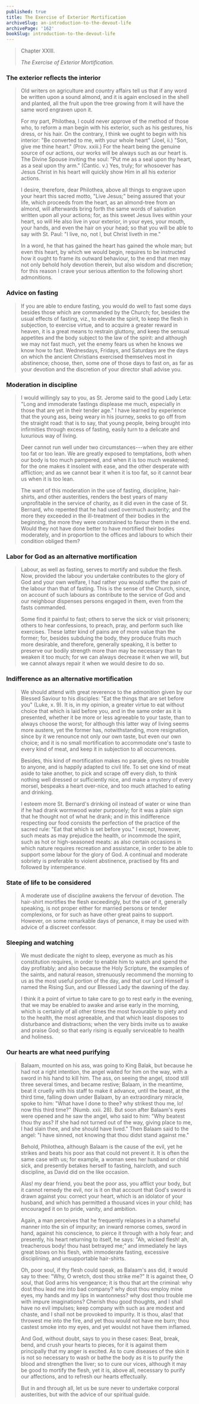 ```yaml
---
published: true
title: The Exercise of Exterior Mortification
archiveSlug: an-introduction-to-the-devout-life
archivePage: '162'
bookSlug: introduction-to-the-devout-life
---
```


> Chapter XXIII.
>
> *The Exercise of Exterior Mortification.*

### The exterior reflects the interior

> Old writers on agriculture and country affairs tell us that if any word be written upon a sound almond, and it is again enclosed in the shell and planted, all the fruit upon the tree growing from it will have the same word engraven upon it.
>
> For my part, Philothea, I could never approve of the method of those who, to reform a man begin with his exterior, such as his gestures, his dress, or his hair. On the contrary, I think we ought to begin with his interior: "Be converted to me, with your whole heart" (Joel, ii.) "Son, give me thine heart." (Prov. xxiii.) For the heart being the genuine source of our actions, our works will be always such as our heart is. The Divine Spouse inviting the soul: "Put me as a seal upon thy heart, as a seal upon thy arm." (Cantic. v.) Yes, truly; for whosoever has Jesus Christ in his heart will quickly show Him in all his exterior actions.
>
> I desire, therefore, dear Philothea, above all things to engrave upon your heart this sacred motto, "Live Jesus;" being assured that your life, which proceeds from the heart, as an almond-tree from an almond, will afterwards bring forth the same words of salvation written upon all your actions; for, as this sweet Jesus lives within your heart, so will He also live in your exterior, in your eyes, your mouth, your hands, and even the hair on your head; so that you will be able to say with St. Paul: "I live, no, not I, but Christ liveth in me."
>
> In a word, he that has gained the heart has gained the whole man; but even this heart, by which we would begin, requires to be instructed how it ought to frame its outward behaviour, to the end that men may not only behold holy devotion therein, but also wisdom and discretion; for this reason I crave your serious attention to the following short admonitions.

### Advice on fasting

> If you are able to endure fasting, you would do well to fast some days besides those which are commanded by the Church; for, besides the usual effects of fasting, viz., to elevate the spirit, to keep the flesh in subjection, to exercise virtue, and to acquire a greater reward in heaven, it is a great means to restrain gluttony, and keep the sensual appetites and the body subject to the law of the spirit: and although we may not fast much, yet the enemy fears us when he knows we know how to fast. Wednesdays, Fridays, and Saturdays are the days on which the ancient Christians exercised themselves most in abstinence; choose, then, some one of those days to fast on, as far as your devotion and the discretion of your director shall advise you.

### Moderation in discipline

> I would willingly say to you, as St. Jerome said to the good Lady Leta: "Long and immoderate fastings displease me much, especially in those that are yet in their tender age." I have learned by experience that the young ass, being weary in his journey, seeks to go off from the straight road: that is to say, that young people, being brought into infirmities through excess of fasting, easily turn to a delicate and luxurious way of living.
>
> Deer cannot run well under two circumstances---when they are either too fat or too lean. We are greatly exposed to temptations, both when our body is too much pampered, and when it is too much weakened; for the one makes it insolent with ease, and the other desperate with affliction; and as we cannot bear it when it is too fat, so it cannot bear us when it is too lean.
>
> The want of this moderation in the use of fasting, discipline, hair-shirts, and other austerities, renders the best years of many unprofitable in the service of charity, as it did even in the case of St. Bernard, who repented that he had used overmuch austerity; and the more they exceeded in the ill-treatment of their bodies in the beginning, the more they were constrained to favour them in the end. Would they not have done better to have mortified their bodies moderately, and in proportion to the offices and labours to which their condition obliged them?

### Labor for God as an alternative mortification

> Labour, as well as fasting, serves to mortify and subdue the flesh. Now, provided the labour you undertake contributes to the glory of God and your own welfare, I had rather you would suffer the pain of the labour than that of fasting. This is the sense of the Church, since, on account of such labours as contribute to the service of God and our neighbour dispenses persons engaged in them, even from the fasts commanded.
>
> Some find it painful to fast; others to serve the sick or visit prisoners; others to hear confessions, to preach, pray, and perform such like exercises. These latter kind of pains are of more value than the former; for, besides subduing the body, they produce fruits much more desirable, and therefore, generally speaking, it is better to preserve our bodily strength more than may be necessary than to weaken it too much; for we can always decrease it when we will, but we cannot always repair it when we would desire to do so.

### Indifference as an alternative mortification

> We should attend with great reverence to the admonition given by our Blessed Saviour to his disciples: "Eat the things that are set before you" (Luke, x. 9). It is, in my opinion, a greater virtue to eat without choice that which is laid before you, and in the same order as it is presented, whether it be more or less agreeable to your taste, than to always choose the worst; for although this latter way of living seems more austere, yet the former has, notwithstanding, more resignation, since by it we renounce not only our own taste, but even our own choice; and it is no small mortification to accommodate one's taste to every kind of meat, and keep it in subjection to all occurrences.
>
> Besides, this kind of mortification makes no parade, gives no trouble to anyone, and is happily adapted to civil life. To set one kind of meat aside to take another, to pick and scrape off every dish, to think nothing well dressed or sufficiently nice, and make a mystery of every morsel, bespeaks a heart over-nice, and too much attached to eating and drinking.
>
> I esteem more St. Bernard's drinking oil instead of water or wine than if he had drank wormwood water purposely; for it was a plain sign that he thought not of what he drank; and in this indifference respecting our food consists the perfection of the practice of the sacred rule: "Eat that which is set before you." I except, however, such meats as may prejudice the health, or incommode the spirit, such as hot or high-seasoned meats: as also certain occasions in which nature requires recreation and assistance, in order to be able to support some labour for the glory of God. A continual and moderate sobriety is preferable to violent abstinence, practised by fits and followed by intemperance.

### State of life to be considered

> A moderate use of discipline awakens the fervour of devotion. The hair-shirt mortifies the flesh exceedingly, but the use of it, generally speaking, is not proper either for married persons or tender complexions, or for such as have other great pains to support. However, on some remarkable days of penance, it may be used with advice of a discreet confessor.

### Sleeping and watching

> We must dedicate the night to sleep, everyone as much as his constitution requires, in order to enable him to watch and spend the day profitably; and also because the Holy Scripture, the examples of the saints, and natural reason, strenuously recommend the morning to us as the most useful portion of the day, and that our Lord Himself is named the Rising Sun, and our Blessed Lady the dawning of the day.
>
> I think it a point of virtue to take care to go to rest early in the evening, that we may be enabled to awake and arise early in the morning, which is certainly of all other times the most favourable to piety and to the health, the most agreeable, and that which least disposes to disturbance and distractions; when the very birds invite us to awake and praise God; so that early rising is equally serviceable to health and holiness.

### Our hearts are what need purifying

> Balaam, mounted on his ass, was going to King Balak, but because he had not a right intention, the angel waited for him on the way, with a sword in his hand to kill him. The ass, on seeing the angel, stood still three several times, and became restive; Balaam, in the meantime, beat it cruelly with his staff to make it advance, until the beast, at the third time, falling down under Balaam, by an extraordinary miracle, spoke to him: "What have I done to thee? why strikest thou me, lo! now this third time?" (Numb. xxii. 28). But soon after Balaam's eyes were opened and he saw the angel, who said to him: "Why beatest thou thy ass? If she had not turned out of the way, giving place to me, I had slain thee, and she should have lived." Then Balaam said to the angel: "I have sinned, not knowing that thou didst stand against me."
>
> Behold, Philothea, although Balaam is the cause of the evil, yet he strikes and beats his poor ass that could not prevent it. It is often the same case with us; for example, a woman sees her husband or child sick, and presently betakes herself to fasting, haircloth, and such discipline, as David did on the like occasion.
>
> Alas! my dear friend, you beat the poor ass, you afflict your body, but it cannot remedy the evil, nor is it on that account that God's sword is drawn against you: correct your heart, which is an idolator of your husband, and which has permitted a thousand vices in your child; has encouraged it on to pride, vanity, and ambition.
>
> Again, a man perceives that he frequently relapses in a shameful manner into the sin of impurity; an inward remorse comes, sword in hand, against his conscience, to pierce it through with a holy fear; and presently, his heart returning to itself, he says: "Ah, wicked flesh! ah, treacherous body! thou hast betrayed me;" and immediately he lays great blows on his flesh, with immoderate fasting, excessive disciplining, and unsupportable hair-shirts.
>
> Oh, poor soul, if thy flesh could speak, as Balaam's ass did, it would say to thee: "Why, O wretch, dost thou strike me?" It is against thee, O soul, that God arms his vengeance; it is thou that art the criminal: why dost thou lead me into bad company? why dost thou employ mine eyes, my hands and my lips in wantonness? why dost thou trouble me with impure imaginations? Cherish thou good thoughts, and I shall have no evil impulses; keep company with such as are modest and chaste, and I shall not be provoked to impurity. It is thou, alas! that throwest me into the fire, and yet thou would not have me burn; thou castest smoke into my eyes, and yet wouldst not have them inflamed.
>
> And God, without doubt, says to you in these cases: Beat, break, bend, and crush your hearts to pieces, for it is against them principally that my anger is excited. As to cure diseases of the skin it is not so necessary to wash or bathe the body as it is to purify the blood and strengthen the liver; so to cure our vices, although it may be good to mortify the flesh, yet it is, above all, necessary to purify our affections, and to refresh our hearts effectually.
>
> But in and through all, let us be sure never to undertake corporal austerities, but with the advice of our spiritual guide.
